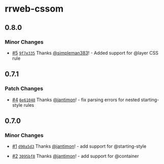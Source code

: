# rrweb-cssom

## 0.8.0

### Minor Changes

- [#5](https://github.com/rrweb-io/CSSOM/pull/5) [`9f7e335`](https://github.com/rrweb-io/CSSOM/commit/9f7e335cfcbfa4c44b7088fd97d8e6677fe78c45) Thanks [@simpleman383](https://github.com/simpleman383)! - Added support for @layer CSS rule

## 0.7.1

### Patch Changes

- [#4](https://github.com/rrweb-io/CSSOM/pull/4) [`6e61048`](https://github.com/rrweb-io/CSSOM/commit/6e61048dfdcb09f67eefeaeff2ce0d9af4032a74) Thanks [@jantimon](https://github.com/jantimon)! - fix parsing errors for nested starting-style rules

## 0.7.0

### Minor Changes

- [#1](https://github.com/rrweb-io/CSSOM/pull/1) [`d90a5d3`](https://github.com/rrweb-io/CSSOM/commit/d90a5d343540b3aa05425534d9f208e1686a37f3) Thanks [@jantimon](https://github.com/jantimon)! - add support for @starting-style

- [#2](https://github.com/rrweb-io/CSSOM/pull/2) [`3095bf8`](https://github.com/rrweb-io/CSSOM/commit/3095bf85093589607bb246afd1d6d51605785f9e) Thanks [@jantimon](https://github.com/jantimon)! - add support for @container
